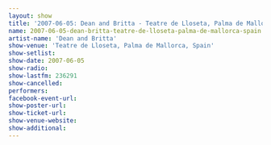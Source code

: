 ```yaml
---
layout: show
title: '2007-06-05: Dean and Britta - Teatre de Lloseta, Palma de Mallorca, Spain'
name: 2007-06-05-dean-britta-teatre-de-lloseta-palma-de-mallorca-spain
artist-name: 'Dean and Britta'
show-venue: 'Teatre de Lloseta, Palma de Mallorca, Spain'
show-setlist: 
show-date: 2007-06-05
show-radio: 
show-lastfm: 236291
show-cancelled: 
performers: 
facebook-event-url: 
show-poster-url: 
show-ticket-url: 
show-venue-website: 
show-additional: 
---
```


